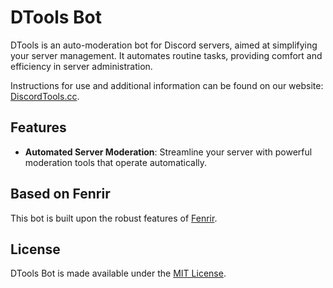 # DTools Bot

DTools is an auto-moderation bot for Discord servers, aimed at simplifying your server management. It automates routine tasks, providing comfort and efficiency in server administration.

Instructions for use and additional information can be found on our website: [DiscordTools.cc](https://discordtools.cc/).

## Features

- **Automated Server Moderation**: Streamline your server with powerful moderation tools that operate automatically.

## Based on Fenrir

This bot is built upon the robust features of [Fenrir](https://github.com/dc-Ragnarok/Fenrir).

## License

DTools Bot is made available under the [MIT License](https://github.com/Naneynonn/dtools-bot/blob/main/LICENSE).
